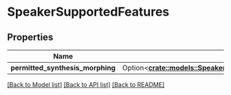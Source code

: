 # SpeakerSupportedFeatures

## Properties

| Name                             | Type                                                                                                               | Description | Notes      |
| -------------------------------- | ------------------------------------------------------------------------------------------------------------------ | ----------- | ---------- |
| **permitted_synthesis_morphing** | Option<[**crate::models::SpeakerSupportPermittedSynthesisMorphing**](SpeakerSupportPermittedSynthesisMorphing.md)> |             | [optional] |

[[Back to Model list]](../README.md#documentation-for-models)
[[Back to API list]](../README.md#documentation-for-api-endpoints)
[[Back to README]](../README.md)
